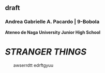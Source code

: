 ## draft

### **Andrea Gabrielle A. Pacardo | 9-Bobola**

**Ateneo de Naga University Junior High School**

# ***STRANGER THINGS***
&nbsp; &nbsp; &nbsp; &nbsp;awserrdtt
edrftgyuu
